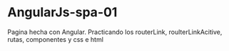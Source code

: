 # AngularJs-spa-01
Pagina hecha con Angular. Practicando los routerLink, roulterLinkAcitive, rutas,  componentes y css e html
